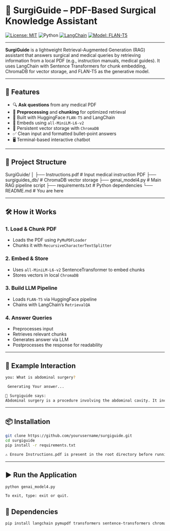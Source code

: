 # 🧠 SurgiGuide – PDF-Based Surgical Knowledge Assistant

[![License: MIT](https://img.shields.io/badge/License-MIT-blue.svg)](LICENSE)
![Python](https://img.shields.io/badge/Python-3.10%2B-green)
[![LangChain](https://img.shields.io/badge/LangChain-RAG-blue)](https://docs.langchain.com/)
[![Model: FLAN-T5](https://img.shields.io/badge/Model-FLAN--T5--Small-yellow)](https://huggingface.co/google/flan-t5-small)

---

**SurgiGuide** is a lightweight Retrieval-Augmented Generation (RAG) assistant that answers surgical and medical queries by retrieving information from a local PDF (e.g., instruction manuals, medical guides). It uses LangChain with Sentence Transformers for chunk embedding, ChromaDB for vector storage, and FLAN-T5 as the generative model.

---

## 🚀 Features

- 🔍 **Ask questions** from any medical PDF
- 📑 **Preprocessing** and **chunking** for optimized retrieval
- 🤖 Built with HuggingFace `FLAN-T5` and LangChain
- 🧠 Embeds using `all-MiniLM-L6-v2`
- 💾 Persistent vector storage with `ChromaDB`
- ✅ Clean input and formatted bullet-point answers
- 🖥️ Terminal-based interactive chatbot

---

## 📂 Project Structure
SurgiGuide/
│
├── Instructions.pdf # Input medical instruction PDF
├── surgiguides_db/ # ChromaDB vector storage
├── genai_model4.py # Main RAG pipeline script
├── requirements.txt # Python dependencies
└── README.md # You are here

---

## 🛠️ How it Works

### 1. Load & Chunk PDF
- Loads the PDF using `PyMuPDFLoader`
- Chunks it with `RecursiveCharacterTextSplitter`

### 2. Embed & Store
- Uses `all-MiniLM-L6-v2` SentenceTransformer to embed chunks
- Stores vectors in local `ChromaDB`

### 3. Build LLM Pipeline
- Loads `FLAN-T5` via HuggingFace pipeline
- Chains with LangChain’s `RetrievalQA`

### 4. Answer Queries
- Preprocesses input
- Retrieves relevant chunks
- Generates answer via LLM
- Postprocesses the response for readability

---

## 🧪 Example Interaction

```bash
you: What is abdominal surgery?

 Generating Your answer...

📘 Surgiguide says:
Abdominal surgery is a procedure involving the abdominal cavity. It includes operations on organs such as the stomach, intestines, liver, or kidneys.
```

---

## 📦 Installation

``` bash
git clone https://github.com/yourusername/surgiguide.git
cd surgiguide
pip install -r requirements.txt

⚠️ Ensure Instructions.pdf is present in the root directory before running.
```

---

## ▶️ Run the Application

```bash
python genai_model4.py

To exit, type: exit or quit.
```

## 🔧 Dependencies

```bash
pip install langchain pymupdf transformers sentence-transformers chromadb
```


